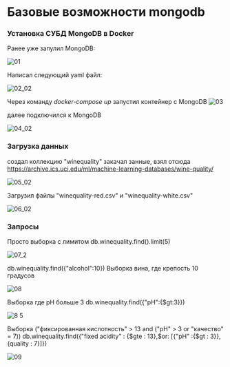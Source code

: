 # Базовые возможности mongodb 

### Установка СУБД MongoDB в Docker

Ранее уже запулил MongoDB:

![01](https://user-images.githubusercontent.com/95203401/166622617-95ac6910-ff57-4557-a060-788b0acc6a46.png)

Написал следующий yaml файл:

![02_02](https://user-images.githubusercontent.com/95203401/166622727-3231cf49-2ead-4383-b570-faddde15c573.png)

Через команду *docker-compose up* запустил контейнер с MongoDB
![03](https://user-images.githubusercontent.com/95203401/166622825-76e054ce-8ece-4c48-bf3d-444ca5f7f977.png)

далее подключился к MongoDB

![04_02](https://user-images.githubusercontent.com/95203401/166649489-c74f5b4c-6729-4d13-a3c2-945a6807469f.png)

### Загрузка данных

создал коллекцию "winequality"
закачал занные, взял отсюда https://archive.ics.uci.edu/ml/machine-learning-databases/wine-quality/ 

![05_02](https://user-images.githubusercontent.com/95203401/166649936-88fb11be-fd1b-4f00-8a6e-7fe8941a2ad4.png)

Загрузил файлы "winequality-red.csv" и "winequality-white.csv"

![06_02](https://user-images.githubusercontent.com/95203401/166649984-0f8343b7-eb3b-4a5e-9067-4788b2ee941b.png)

### Запросы

Просто выборка с лимитом 
db.winequality.find().limit(5)

![07_2](https://user-images.githubusercontent.com/95203401/166650088-38fbdf7e-d136-4c1a-8c76-ba99818c43b1.png)

db.winequality.find({"alcohol":10})
Выборка вина, где крепость 10 градусов 

![08](https://user-images.githubusercontent.com/95203401/166650119-3d3d5181-38de-4dcb-abab-f65e6271a4d3.png)

Выборка где pH больше 3
db.winequality.find({"pH":{$gt:3}})

![8 5](https://user-images.githubusercontent.com/95203401/166650435-83d2efd4-4e15-4601-b411-c6501574117c.png)


Выборка ("фиксированная кислотность" > 13 and ("pH" > 3 or "качество" = 7))
db.winequality.find({"fixed acidity" : {$gte : 13},$or: [{"pH" :{$gt : 3}},{quality : 7}]})

![09](https://user-images.githubusercontent.com/95203401/166650506-ae6a531f-0f31-4da0-92a0-66ec4f6050ee.png)




